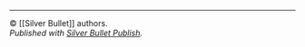 ---
©️ [[Silver Bullet]] authors.  
_Published with [Silver Bullet Publish](https://github.com/silverbulletmd/silverbullet-publish)._